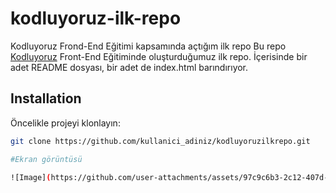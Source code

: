 # kodluyoruz-ilk-repo
Kodluyoruz Frond-End Eğitimi kapsamında açtığım ilk repo
Bu repo [Kodluyoruz](https://www.kodluyoruz.org) Front-End Eğitiminde oluşturduğumuz ilk repo. İçerisinde bir adet README dosyası, bir adet de index.html barındırıyor.
## Installation
Öncelikle projeyi klonlayın:

```bash
git clone https://github.com/kullanici_adiniz/kodluyoruzilkrepo.git

#Ekran görüntüsü

![Image](https://github.com/user-attachments/assets/97c9c6b3-2c12-407d-bb48-c0ae19ca892b)

